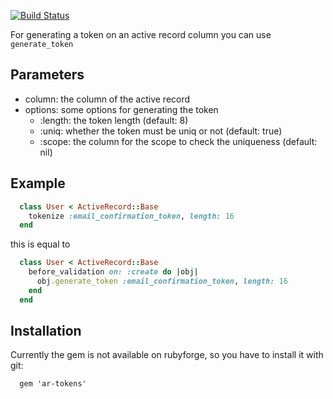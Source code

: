 [![Build Status](https://travis-ci.org/spieker/tokens.png?branch=master)](https://travis-ci.org/spieker/tokens)

For generating a token on an active record column you can use `generate_token`

Parameters
----------

  * column: the column of the active record
  * options: some options for generating the token
    * :length: the token length (default: 8)
    * :uniq: whether the token must be uniq or not (default: true)
    * :scope: the column for the scope to check the uniqueness (default: nil)

Example
-------

```ruby
  class User < ActiveRecord::Base
    tokenize :email_confirmation_token, length: 16
  end
```

this is equal to

```ruby
  class User < ActiveRecord::Base
    before_validation on: :create do |obj|
      obj.generate_token :email_confirmation_token, length: 16
    end
  end
```

Installation
------------

Currently the gem is not available on rubyforge, so you have to install it with git:

```
  gem 'ar-tokens'
```

